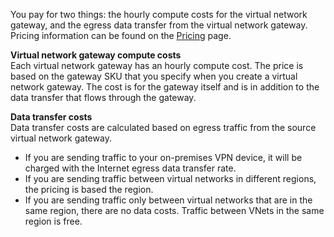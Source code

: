 You pay for two things: the hourly compute costs for the virtual network gateway, and the egress data transfer from the virtual network gateway. Pricing information can be found on the [Pricing](https://azure.microsoft.com/pricing/details/vpn-gateway) page.

**Virtual network gateway compute costs**<br>Each virtual network gateway has an hourly compute cost. The price is based on the gateway SKU that you specify when you create a virtual network gateway. The cost is for the gateway itself and is in addition to the data transfer that flows through the gateway.

**Data transfer costs**<br>Data transfer costs are calculated based on egress traffic from the source virtual network gateway.

- If you are sending traffic to your on-premises VPN device, it will be charged with the Internet egress data transfer rate.
- If you are sending traffic between virtual networks in different regions, the pricing is based the region.
- If you are sending traffic only between virtual networks that are in the same region, there are no data costs. Traffic between VNets in the same region is free.
